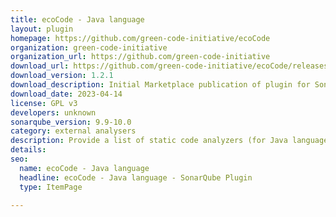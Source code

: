 ```yaml
---
title: ecoCode - Java language
layout: plugin
homepage: https://github.com/green-code-initiative/ecoCode
organization: green-code-initiative
organization_url: https://github.com/green-code-initiative
download_url: https://github.com/green-code-initiative/ecoCode/releases/download/1.2.1/ecocode-java-plugin-1.2.1.jar
download_version: 1.2.1
download_description: Initial Marketplace publication of plugin for SonarQube 9.9.+ LTS
download_date: 2023-04-14
license: GPL v3
developers: unknown
sonarqube_version: 9.9-10.0
category: external analysers
description: Provide a list of static code analyzers (for Java language) to highlight code structures that may have a negative ecological impact&#58; energy and resources over-consumption, "fatware", shortening terminals' lifespan, etc.
details: 
seo:
  name: ecoCode - Java language
  headline: ecoCode - Java language - SonarQube Plugin
  type: ItemPage

---
```

